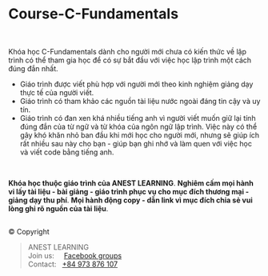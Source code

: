 # Course-C-Fundamentals

<br />

Khóa học C-Fundamentals dành cho người mới chưa có kiến thức về lập trình có thể tham gia học để có sự bắt đầu với việc học lập trình một cách đúng đắn nhất.

- Giáo trình được viết phù hợp với người mới theo kinh nghiệm giảng dạy thực tế của người viết.
- Giáo trình có tham khảo các nguồn tài liệu nước ngoài đáng tin cậy và uy tín.
- Giáo trình có đan xen khá nhiều tiếng anh vì người viết muốn giữ lại tính đúng đắn của từ ngữ và từ khóa của ngôn ngữ lập trình. Việc này có thể gây khó khăn nhỏ ban đầu khi mới học cho người mới, nhưng sẽ giúp ích rất nhiều sau này cho bạn - giúp bạn ghi nhớ và làm quen với việc học và viết code bằng tiếng anh.

<br />

**Khóa học thuộc giáo trình của ANEST LEARNING**. 
**Nghiêm cấm mọi hành vi lấy tài liệu - bài giảng - giáo trình phục vụ cho mục đích thương mại - giảng dạy thu phí**. 
**Mọi hành động copy - dẫn link vì mục đích chia sẻ vui lòng ghi rõ nguồn của tài liệu**. 


##  

© Copyright
> ANEST LEARNING  
> Join us: &nbsp;&nbsp;&nbsp; [Facebook groups](https://www.facebook.com/groups/anest.learning/)  
> Contact: &nbsp; [+84 973 876 107](https://github.com/AnestLearning/Course-C-Fundamentals)

